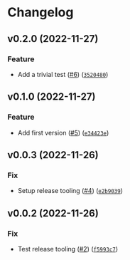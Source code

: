 # Changelog

<!--next-version-placeholder-->

## v0.2.0 (2022-11-27)
### Feature
* Add a trivial test ([#6](https://github.com/Bluetooth-Devices/usb-devices/issues/6)) ([`3520480`](https://github.com/Bluetooth-Devices/usb-devices/commit/3520480a1ab2f05051057b8f0258457edc8998ca))

## v0.1.0 (2022-11-27)
### Feature
* Add first version ([#5](https://github.com/Bluetooth-Devices/usb-devices/issues/5)) ([`e34423e`](https://github.com/Bluetooth-Devices/usb-devices/commit/e34423ece309ce492bee74dff8154835bd0e6378))

## v0.0.3 (2022-11-26)
### Fix
* Setup release tooling ([#4](https://github.com/Bluetooth-Devices/usb-devices/issues/4)) ([`e2b9039`](https://github.com/Bluetooth-Devices/usb-devices/commit/e2b90393b25f28e7434e3e9567bb642692f91e76))

## v0.0.2 (2022-11-26)
### Fix
* Test release tooling ([#2](https://github.com/Bluetooth-Devices/usb-devices/issues/2)) ([`f5993c7`](https://github.com/Bluetooth-Devices/usb-devices/commit/f5993c7e1f804d70622fb2ddfddaf4b0ac9cebe5))
